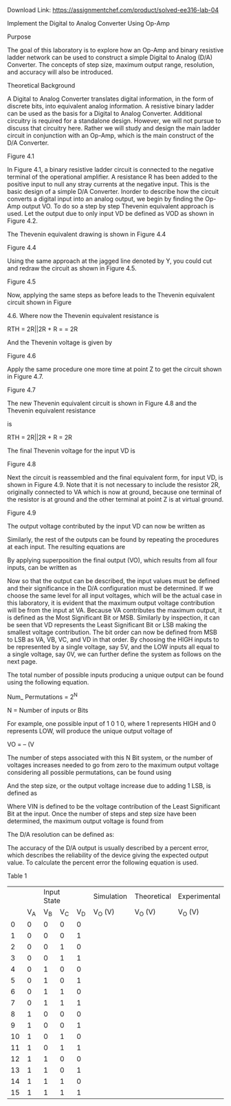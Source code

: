 Download Link: https://assignmentchef.com/product/solved-ee316-lab-04
<br>



Implement the Digital to Analog Converter Using Op-Amp

Purpose

The goal of this laboratory is to explore how an Op-Amp and binary resistive ladder network can be used to construct a simple Digital to Analog (D/A) Converter. The concepts of step size, maximum output range, resolution, and accuracy will also be introduced.

Theoretical Background

A Digital to Analog Converter translates digital information, in the form of discrete bits, into equivalent analog information. A resistive binary ladder can be used as the basis for a Digital to Analog Converter. Additional circuitry is required for a standalone design. However, we will not pursue to discuss that circuitry here. Rather we will study and design the main ladder circuit in conjunction with an Op-Amp, which is the main construct of the D/A Converter.

Figure 4.1

In Figure 4.1, a binary resistive ladder circuit is connected to the negative terminal of the operational amplifier. A resistance R has been added to the positive input to null any stray currents at the negative input. This is the basic design of a simple D/A Converter. Inorder to describe how the circuit converts a digital input into an analog output, we begin by finding the Op-Amp output VO. To do so a step by step Thevenin equivalent approach is used. Let the output due to only input VD be defined as VOD as shown in Figure 4.2.

The Thevenin equivalent drawing is shown in Figure 4.4




Figure 4.4

Using the same approach at the jagged line denoted by Y, you could cut and redraw the circuit as shown in Figure 4.5.




Figure 4.5

Now, applying the same steps as before leads to the Thevenin equivalent circuit shown in Figure

4.6. Where now the Thevenin equivalent resistance is

RTH = 2R||2R + R = = 2R

And the Thevenin voltage is given by




Figure 4.6

Apply the same procedure one more time at point Z to get the circuit shown in Figure 4.7.







Figure 4.7

The new Thevenin equivalent circuit is shown in Figure 4.8 and the Thevenin equivalent resistance

is

RTH = 2R||2R + R = 2R

The final Thevenin voltage for the input VD is







Figure 4.8

Next the circuit is reassembled and the final equivalent form, for input VD, is shown in Figure 4.9. Note that it is not necessary to include the resistor 2R, originally connected to VA which is now at ground, because one terminal of the resistor is at ground and the other terminal at point Z is at virtual ground.




Figure 4.9

The output voltage contributed by the input VD can now be written as

Similarly, the rest of the outputs can be found by repeating the procedures at each input. The resulting equations are




By applying superposition the final output (VO), which results from all four inputs, can be written as




Now so that the output can be described, the input values must be defined and their significance in the D/A configuration must be determined. If we choose the same level for all input voltages, which will be the actual case in this laboratory, it is evident that the maximum output voltage contribution will be from the input at VA. Because VA contributes the maximum output, it is defined as the Most Significant Bit or MSB. Similarly by inspection, it can be seen that VD represents the Least Significant Bit or LSB making the smallest voltage contribution. The bit order can now be defined from MSB to LSB as VA, VB, VC, and VD in that order. By choosing the HIGH inputs to be represented by a single voltage, say 5V, and the LOW inputs all equal to a single voltage, say 0V, we can further define the system as follows on the next page.

The total number of possible inputs producing a unique output can be found using the following equation.

Num_ Permutations = 2<sup>N</sup>

N = Number of inputs or Bits

For example, one possible input of 1 0 1 0, where 1 represents HIGH and 0 represents LOW, will produce the unique output voltage of




VO = – (V

The number of steps associated with this N Bit system, or the number of voltages increases needed to go from zero to the maximum output voltage considering all possible permutations, can be found using




And the step size, or the output voltage increase due to adding 1 LSB, is defined as

Where VIN is defined to be the voltage contribution of the Least Significant Bit at the input. Once the number of steps and step size have been determined, the maximum output voltage is found from

The D/A resolution can be defined as:

The accuracy of the D/A output is usually described by a percent error, which describes the reliability of the device giving the expected output value. To calculate the percent error the following equation is used.

Table 1




<table width="520">

 <tbody>

  <tr>

   <td width="40"></td>

   <td width="51"></td>

   <td colspan="2" width="103">Input State</td>

   <td width="51"></td>

   <td width="98">Simulation</td>

   <td width="85">Theoretical</td>

   <td width="91">Experimental</td>

  </tr>

  <tr>

   <td width="40"></td>

   <td width="51">V<sub>A</sub></td>

   <td width="51">V<sub>B</sub></td>

   <td width="51">V<sub>C</sub></td>

   <td width="51">V<sub>D</sub></td>

   <td width="98">V<sub>O</sub> (V)</td>

   <td width="85">V<sub>O</sub> (V)</td>

   <td width="91">V<sub>O</sub> (V)</td>

  </tr>

  <tr>

   <td width="40">0</td>

   <td width="51">0</td>

   <td width="51">0</td>

   <td width="51">0</td>

   <td width="51">0</td>

   <td width="98"></td>

   <td width="85"></td>

   <td width="91"></td>

  </tr>

  <tr>

   <td width="40">1</td>

   <td width="51">0</td>

   <td width="51">0</td>

   <td width="51">0</td>

   <td width="51">1</td>

   <td width="98"></td>

   <td width="85"></td>

   <td width="91"></td>

  </tr>

  <tr>

   <td width="40">2</td>

   <td width="51">0</td>

   <td width="51">0</td>

   <td width="51">1</td>

   <td width="51">0</td>

   <td width="98"></td>

   <td width="85"></td>

   <td width="91"></td>

  </tr>

  <tr>

   <td width="40">3</td>

   <td width="51">0</td>

   <td width="51">0</td>

   <td width="51">1</td>

   <td width="51">1</td>

   <td width="98"></td>

   <td width="85"></td>

   <td width="91"></td>

  </tr>

  <tr>

   <td width="40">4</td>

   <td width="51">0</td>

   <td width="51">1</td>

   <td width="51">0</td>

   <td width="51">0</td>

   <td width="98"></td>

   <td width="85"></td>

   <td width="91"></td>

  </tr>

  <tr>

   <td width="40">5</td>

   <td width="51">0</td>

   <td width="51">1</td>

   <td width="51">0</td>

   <td width="51">1</td>

   <td width="98"></td>

   <td width="85"></td>

   <td width="91"></td>

  </tr>

  <tr>

   <td width="40">6</td>

   <td width="51">0</td>

   <td width="51">1</td>

   <td width="51">1</td>

   <td width="51">0</td>

   <td width="98"></td>

   <td width="85"></td>

   <td width="91"></td>

  </tr>

  <tr>

   <td width="40">7</td>

   <td width="51">0</td>

   <td width="51">1</td>

   <td width="51">1</td>

   <td width="51">1</td>

   <td width="98"></td>

   <td width="85"></td>

   <td width="91"></td>

  </tr>

  <tr>

   <td width="40">8</td>

   <td width="51">1</td>

   <td width="51">0</td>

   <td width="51">0</td>

   <td width="51">0</td>

   <td width="98"></td>

   <td width="85"></td>

   <td width="91"></td>

  </tr>

  <tr>

   <td width="40">9</td>

   <td width="51">1</td>

   <td width="51">0</td>

   <td width="51">0</td>

   <td width="51">1</td>

   <td width="98"></td>

   <td width="85"></td>

   <td width="91"></td>

  </tr>

  <tr>

   <td width="40">10</td>

   <td width="51">1</td>

   <td width="51">0</td>

   <td width="51">1</td>

   <td width="51">0</td>

   <td width="98"></td>

   <td width="85"></td>

   <td width="91"></td>

  </tr>

  <tr>

   <td width="40">11</td>

   <td width="51">1</td>

   <td width="51">0</td>

   <td width="51">1</td>

   <td width="51">1</td>

   <td width="98"></td>

   <td width="85"></td>

   <td width="91"></td>

  </tr>

  <tr>

   <td width="40">12</td>

   <td width="51">1</td>

   <td width="51">1</td>

   <td width="51">0</td>

   <td width="51">0</td>

   <td width="98"></td>

   <td width="85"></td>

   <td width="91"></td>

  </tr>

  <tr>

   <td width="40">13</td>

   <td width="51">1</td>

   <td width="51">1</td>

   <td width="51">0</td>

   <td width="51">1</td>

   <td width="98"></td>

   <td width="85"></td>

   <td width="91"></td>

  </tr>

  <tr>

   <td width="40">14</td>

   <td width="51">1</td>

   <td width="51">1</td>

   <td width="51">1</td>

   <td width="51">0</td>

   <td width="98"></td>

   <td width="85"></td>

   <td width="91"></td>

  </tr>

  <tr>

   <td width="40">15</td>

   <td width="51">1</td>

   <td width="51">1</td>

   <td width="51">1</td>

   <td width="51">1</td>

   <td width="98"></td>

   <td width="85"></td>

   <td width="91"></td>

  </tr>

 </tbody>

</table>






